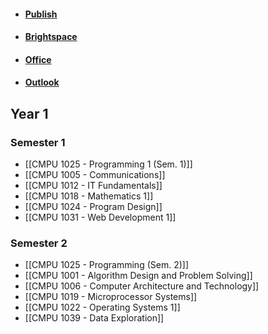 - #### [Publish](https://timetables.tudublin.ie/)
- #### [Brightspace](https://brightspace.tudublin.ie/d2l/home)
- #### [Office](https://www.office.com/)
- #### [Outlook](https://outlook.office.com/)
## Year 1
### Semester 1
- [[CMPU 1025 - Programming 1 (Sem. 1)]]
- [[CMPU 1005  - Communications]]
- [[CMPU 1012 - IT Fundamentals]]
- [[CMPU 1018 - Mathematics 1]]
- [[CMPU 1024 - Program Design]]
- [[CMPU 1031 - Web Development 1]]

### Semester 2
- [[CMPU 1025 - Programming (Sem. 2)]]
- [[CMPU 1001 - Algorithm Design and Problem Solving]]
- [[CMPU 1006 - Computer Architecture and Technology]]
- [[CMPU 1019 - Microprocessor Systems]]
- [[CMPU 1022 - Operating Systems 1]]
- [[CMPU 1039 - Data Exploration]]